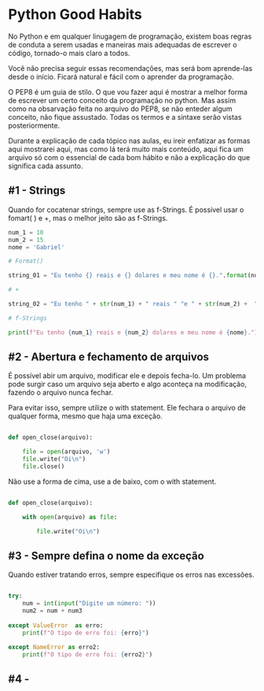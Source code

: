 # Python Good Habits

No Python e em qualquer linugagem de programação, existem boas regras de conduta a serem usadas e maneiras mais adequadas de escrever o código, tornado-o mais claro a todos. 

Você não precisa seguir essas recomendações, mas será bom aprende-las desde o início. Ficará natural e fácil com o aprender da programação. 

O PEP8 é um guia de stilo. O que vou fazer aqui é mostrar a melhor forma de escrever um certo conceito da programação no python. Mas assim como na obsarvação feita no arquivo do PEP8, se não enteder algum conceito, não fique assustado. Todas os termos e a sintaxe serão vistas posteriormente.

Durante a explicação de cada tópico nas aulas, eu ireir enfatizar as formas aqui mostrarei aqui, mas como lá terá muito mais conteúdo, aqui fica um arquivo só com o essencial de cada bom hábito e não a explicação do que significa cada assunto. 

## #1 - Strings

Quando for cocatenar strings, sempre use as f-Strings. É possível usar o fomart( ) e +, mas o melhor jeito são as f-Strings.

```python
num_1 = 10
num_2 = 15
nome = 'Gabriel'

# Format()

string_01 = "Eu tenho {} reais e {} dolares e meu nome é {}.".format(num_1, num_2, nome)

# +

string_02 = "Eu tenho " + str(num_1) + " reais " "e " + str(num_2) +  " dolares e meu nome é " + nome+ "."

# f-Strings

print(f"Eu tenho {num_1} reais e {num_2} dolares e meu nome é {nome}.")

```

## #2 - Abertura e fechamento de arquivos

É possível abir um arquivo, modificar ele e depois fecha-lo. Um problema pode surgir caso um arquivo seja aberto e algo aconteça na modificação, fazendo o arquivo nunca fechar. 

Para evitar isso, sempre utilize o with statement. Ele fechara o arquivo de qualquer forma, mesmo que haja uma exceção. 

```python

def open_close(arquivo):

    file = open(arquivo, 'w')
    file.write("Oi\n")
    file.close()

```

Não use a forma de cima, use a de baixo, com o with statement.

```python

def open_close(arquivo):

    with open(arquivo) as file:

        file.write("Oi\n")

```

## #3 - Sempre defina o nome da exceção

Quando estiver tratando erros, sempre especifique os erros nas excessões.

```python

try:
    num = int(input("Digite um número: "))
    num2 = num + num3
    
except ValueError  as erro:
    print(f"O tipo de erro foi: {erro}")

except NameError as erro2:
    print(f"O tipo de erro foi: {erro2}")

```

## #4 - 